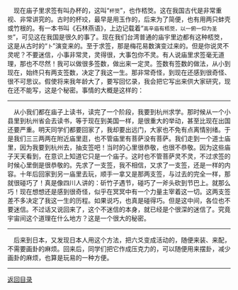 &emsp;现在庙子里求签有叫办杯的，这叫“``杯筊``”，也作桮筊。这在我国古代是非常重视、非常讲究的。古时的杯珓，最早是用玉作的，后来为了简便，也有用两只蚌壳或竹根的。有一本书叫《石林燕语》，上边记载着“``高辛庙有桮筊，以一俯一仰为圣筊``”，可见这在我国是很久的事了。现在我们台湾普通的庙宇里边都有这种桮筊，这是从古时的“``卜``”演变来的。至于求签，那是梅花易数演变过来的。但是你说灵不灵呢？不要迷信，小事非常灵，灵得很，大事包你不灵。有人说庙里求签毫无道理，那也不尽然！我可以做很多签数，做出来一定灵。签数有签数的做法，从小到现在，始终只有两支签数，决定了我这一生。那非常奇怪，到现在还感到很奇怪、很不可思议。假使将来我年龄大了，要写回忆录，我会把它写出来供大家研究，现在还不能写，这是个秘密。事情的大概是这样的：
___
&emsp;从小我们都在庙子上读书，读完了一个阶段，我要到杭州求学。那时候从一个小县里到杭州省会去读书，等于现在到美国一样，是很重大的举动，甚至比现在出国还要严重。明天同学们都要回家了，我却要出远门，大家也不免有点离情别绪。于是我们三三两两在附近庙里逛，也不管庙里有菩萨没有菩萨。我们走到一个道士庙里，因为我要到杭州去，抽支签吧！当时的心里很恭敬，也很不恭敬。因为这些庙子天天看到，在意识上知道它只是一个庙子。这时也不管菩萨灵不灵，不过求签的时候心里倒是很恭敬的。先求了一支签，我不相信，又求了一支签，还是一样的内容。十年后回家到另一庙里去玩，顺手一拿又是那两支签，与过去的完全一样，那就很碰巧了！真是像四川人讲的：斫竹子遇节，碰巧了一斧头砍到节巴上。就那么巧！现在想想还是感到很奇怪，似乎在冥冥中有一个力量主宰着这一切。这两支签差不多决定了我这一生的历程。如果说巧，也真是碰得巧。但是这中间，各位也不要迷信。不过话又说回来了，这个不迷信的本身，就已经是个很深的迷信了。究竟宇宙间这个道理在什么地方？这是一个很大的秘密。
___
&emsp;后来到日本，又发现日本人用这个方法，把六爻变成活动的，随便来装、来配，不需要画卦的麻烦。回来后，同学们把它作成压克力的，可以随便用来摆卦，减少画卦的麻烦，也算是玩易的一种方便。
___
[返回目录](../../master/README.md#目录)